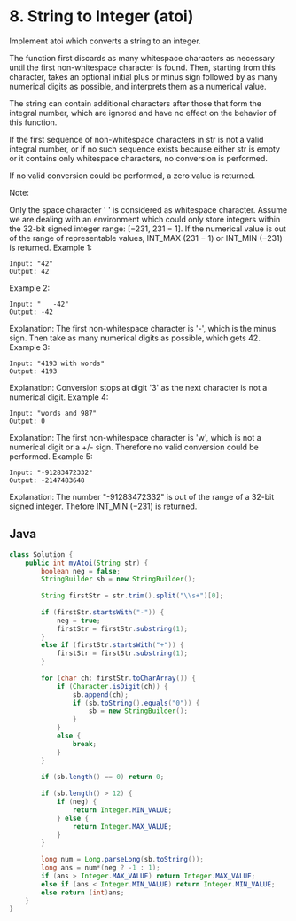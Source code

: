 # 8. String to Integer (atoi)

Implement atoi which converts a string to an integer.

The function first discards as many whitespace characters as necessary until the first non-whitespace character is found. Then, starting from this character, takes an optional initial plus or minus sign followed by as many numerical digits as possible, and interprets them as a numerical value.

The string can contain additional characters after those that form the integral number, which are ignored and have no effect on the behavior of this function.

If the first sequence of non-whitespace characters in str is not a valid integral number, or if no such sequence exists because either str is empty or it contains only whitespace characters, no conversion is performed.

If no valid conversion could be performed, a zero value is returned.

Note:

Only the space character ' ' is considered as whitespace character.
Assume we are dealing with an environment which could only store integers within the 32-bit signed integer range: [−231,  231 − 1]. If the numerical value is out of the range of representable values, INT_MAX (231 − 1) or INT_MIN (−231) is returned.
Example 1:
```
Input: "42"
Output: 42
```
Example 2:
```
Input: "   -42"
Output: -42
```
Explanation: The first non-whitespace character is '-', which is the minus sign.
             Then take as many numerical digits as possible, which gets 42.
Example 3:
```
Input: "4193 with words"
Output: 4193
```
Explanation: Conversion stops at digit '3' as the next character is not a numerical digit.
Example 4:
```
Input: "words and 987"
Output: 0
```
Explanation: The first non-whitespace character is 'w', which is not a numerical 
             digit or a +/- sign. Therefore no valid conversion could be performed.
Example 5:
```
Input: "-91283472332"
Output: -2147483648
```
Explanation: The number "-91283472332" is out of the range of a 32-bit signed integer.
             Thefore INT_MIN (−231) is returned.
             
## Java
```java
class Solution {
    public int myAtoi(String str) {
        boolean neg = false;
        StringBuilder sb = new StringBuilder();
        
        String firstStr = str.trim().split("\\s+")[0];
        
        if (firstStr.startsWith("-")) {
            neg = true;
            firstStr = firstStr.substring(1);
        }
        else if (firstStr.startsWith("+")) {
            firstStr = firstStr.substring(1);
        }
            
        for (char ch: firstStr.toCharArray()) {
            if (Character.isDigit(ch)) {
                sb.append(ch);
                if (sb.toString().equals("0")) {
                    sb = new StringBuilder();
                }
            }
            else {
                break;
            }
        }
        
        if (sb.length() == 0) return 0;
        
        if (sb.length() > 12) {
            if (neg) {
                return Integer.MIN_VALUE;
            } else {
                return Integer.MAX_VALUE;
            }
        }
        
        long num = Long.parseLong(sb.toString());
        long ans = num*(neg ? -1 : 1);
        if (ans > Integer.MAX_VALUE) return Integer.MAX_VALUE;
        else if (ans < Integer.MIN_VALUE) return Integer.MIN_VALUE;
        else return (int)ans;
    }
}
```
